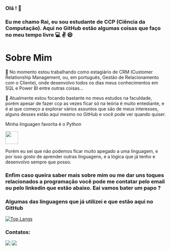 ### Olá ! 👋
### Eu me chamo Rai, eu sou estudante de CCP (Ciência da Computação). Aqui no GitHub estão algumas coisas que faço no meu tempo livre  :computer: :v: :smile:

# Sobre Mim

:briefcase: No momento estou trabalhando como estagiário de CRM (Customer Relationship Management, ou, em português, Gestão de Relacionamento com o Cliente), onde desenvolvo todos os dias meus conhecimentos em SQL e Power BI entre outras coisas...

:ledger: Atualmente estou focando bastante no meus estudos na faculdade, porém apesar de fazer ccp as vezes ficar só na teória é muito entediante, e é aí que começo a explorar vários assuntos que são de meus interesses, alguns desses estão aqui mesmo no GitHub e você pode ver quando quiser.

Minha linguagen favorita é o Python 

<img src="https://cdn.jsdelivr.net/gh/devicons/devicon/icons/python/python-original.svg" width="40" height="40" />
          
Porém eu sei que não podemos ficar muito apegado a uma linguagem, e por isso gosto de aprender outras linguagens, e a lógica que já tenho e desenvolvo sempre que posso.

### Enfim caso queira saber mais sobre mim ou me dar uns toques relacionados a programação você pode me contatar pelo email ou pelo linkedin que estão abaixo. Eai vamos bater um papo ?  

### Algumas das linguagens que já utilizei e que estão aqui no GitHub
[![Top Langs](https://github-readme-stats.vercel.app/api/top-langs/?username=raimota&theme=none&layout=compact&show_icons=true&title_color=6e40c9&icon_color=6e40c9)](https://github.com/anuraghazra/github-readme-stats)

### Contatos:

<div>
<a href = "mailto:rmgithub2020@gmail.com"><img src="https://img.shields.io/badge/Gmail-D14836?style=for-the-badge&logo=gmail&logoColor=white" target="_blank"></a>
<a href="https://www.linkedin.com/in/rai-mota-708242218/" target="_blank"><img src="https://img.shields.io/badge/-LinkedIn-%230077B5?style=for-the-badge&logo=linkedin&logoColor=white" target="_blank"></a>   
</div>

<!--
**raimota/raimota** is a ✨ _special_ ✨ repository because its `README.md` (this file) appears on your GitHub profile.

Here are some ideas to get you started:

- 🔭 I’m currently working on ...
- 🌱 I’m currently learning ...
- 👯 I’m looking to collaborate on ...
- 🤔 I’m looking for help with ...
- 💬 Ask me about ...
- 📫 How to reach me: ...
- 😄 Pronouns: ...
- ⚡ Fun fact: ...
-->

